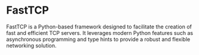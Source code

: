 # FastTCP

FastTCP is a Python-based framework designed to facilitate the creation of fast and efficient TCP servers. 
It leverages modern Python features such as asynchronous programming and type hints to provide a robust and flexible networking solution.
